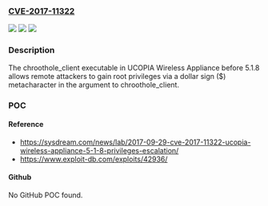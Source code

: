 ### [CVE-2017-11322](https://cve.mitre.org/cgi-bin/cvename.cgi?name=CVE-2017-11322)
![](https://img.shields.io/static/v1?label=Product&message=n%2Fa&color=blue)
![](https://img.shields.io/static/v1?label=Version&message=n%2Fa&color=blue)
![](https://img.shields.io/static/v1?label=Vulnerability&message=n%2Fa&color=brighgreen)

### Description

The chroothole_client executable in UCOPIA Wireless Appliance before 5.1.8 allows remote attackers to gain root privileges via a dollar sign ($) metacharacter in the argument to chroothole_client.

### POC

#### Reference
- https://sysdream.com/news/lab/2017-09-29-cve-2017-11322-ucopia-wireless-appliance-5-1-8-privileges-escalation/
- https://www.exploit-db.com/exploits/42936/

#### Github
No GitHub POC found.

